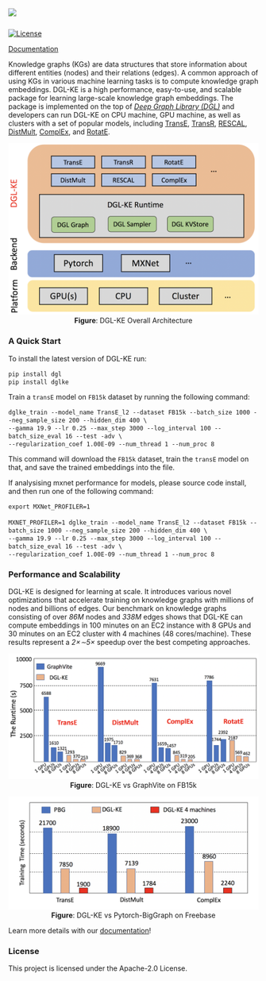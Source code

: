 # <img src="https://github.com/awslabs/dgl-ke/blob/master/img/logo.png" width = "400"/>

[![License](https://img.shields.io/badge/License-Apache%202.0-blue.svg)](./LICENSE)

[Documentation](https://aws-dglke.readthedocs.io/en/latest/index.html)

Knowledge graphs (KGs) are data structures that store information about different entities (nodes) and their relations (edges). A common approach of using KGs in various machine learning tasks is to compute knowledge graph embeddings. DGL-KE is a high performance, easy-to-use, and scalable package for learning large-scale knowledge graph embeddings. The package is implemented on the top of *[Deep Graph Library (DGL)](https://github.com/dmlc/dgl)* and developers can run DGL-KE on CPU machine, GPU machine, as well as clusters with a set of popular models, including [TransE](https://www.utc.fr/~bordesan/dokuwiki/_media/en/transe_nips13.pdf), [TransR](https://www.aaai.org/ocs/index.php/AAAI/AAAI15/paper/viewPaper/9571), [RESCAL](http://citeseerx.ist.psu.edu/viewdoc/download?doi=10.1.1.383.2015&rep=rep1&type=pdf), [DistMult](https://arxiv.org/abs/1412.6575), [ComplEx](http://proceedings.mlr.press/v48/trouillon16.pdf), and [RotatE](https://arxiv.org/pdf/1902.10197.pdf).

<p align="center">
  <img src="https://github.com/awslabs/dgl-ke/blob/master/img/dgl_ke_arch.PNG" alt="DGL-ke architecture" width="600">
  <br>
  <b>Figure</b>: DGL-KE Overall Architecture
</p>

### A Quick Start

To install the latest version of DGL-KE run:

```
pip install dgl
pip install dglke
```

Train a `transE` model on `FB15k` dataset by running the following command:

```
dglke_train --model_name TransE_l2 --dataset FB15k --batch_size 1000 --neg_sample_size 200 --hidden_dim 400 \
--gamma 19.9 --lr 0.25 --max_step 3000 --log_interval 100 --batch_size_eval 16 --test -adv \
--regularization_coef 1.00E-09 --num_thread 1 --num_proc 8
```

This command will download the `FB15k` dataset, train the `transE` model on that, and save the trained embeddings into the file. 

If analysising mxnet performance for models, please source code install, and then run one of the following command:

```
export MXNet_PROFILER=1

MXNET_PROFILER=1 dglke_train --model_name TransE_l2 --dataset FB15k --batch_size 1000 --neg_sample_size 200 --hidden_dim 400 \
--gamma 19.9 --lr 0.25 --max_step 3000 --log_interval 100 --batch_size_eval 16 --test -adv \
--regularization_coef 1.00E-09 --num_thread 1 --num_proc 8
```

### Performance and Scalability

DGL-KE is designed for learning at scale. It introduces various novel optimizations that accelerate training on knowledge graphs with millions of nodes and billions of edges. Our benchmark on knowledge graphs consisting of over *86M* nodes and *338M* edges shows that DGL-KE can compute embeddings in 100 minutes on an EC2 instance with 8 GPUs and 30 minutes on an EC2 cluster with 4 machines (48 cores/machine). These results represent a *2×∼5×* speedup over the best competing approaches.

<p align="center">
  <img src="https://github.com/awslabs/dgl-ke/blob/master/img/vs-gv-fb15k.png" alt="vs-graphvite-fb15k" width="700">
  <br>
  <b>Figure</b>: DGL-KE vs GraphVite on FB15k
</p>

<p align="center">
  <img src="https://github.com/awslabs/dgl-ke/blob/master/img/vs-pbg-fb.png" alt="vs-pbg-fb" width="750">
  <br>
  <b>Figure</b>: DGL-KE vs Pytorch-BigGraph on Freebase
</p>

Learn more details with our [documentation](https://aws-dglke.readthedocs.io/en/latest/index.html)!

### License

This project is licensed under the Apache-2.0 License.
